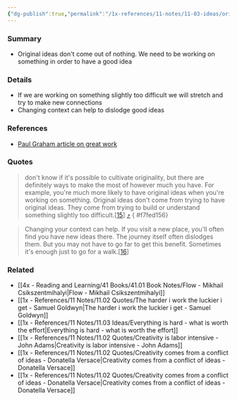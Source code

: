 ```yaml
---
{"dg-publish":true,"permalink":"/1x-references/11-notes/11-03-ideas/original-ideas-come-from-trying-to-work-on-something-slightly-too-difficult/","title":"Original ideas come from trying to work on something slightly too difficult","created":"2024-10-05T11:46:39.515+03:00","updated":"2024-10-06T09:28:47.227+03:00"}
---
```



### Summary
- Original ideas don't come out of nothing. We need to be working on something in order to have a good idea

### Details
- If we are working on something slightly too difficult we will stretch and try to make new connections
- Changing context can help to dislodge good ideas

### References
- [Paul Graham article on great work](https://www.paulgraham.com/greatwork.html)

### Quotes
> don't know if it's possible to cultivate originality, but there are definitely ways to make the most of however much you have. For example, you're much more likely to have original ideas when you're working on something. Original ideas don't come from trying to have original ideas. They come from trying to build or understand something slightly too difficult.\[[15](#f15n)\] [⤴️](https://omnivore.app/me/how-to-do-great-work-190c6c53ae0#f7fed156-d96a-4ee8-a06e-2652ff31c29a) 
{ #f7fed156}


> Changing your context can help. If you visit a new place, you'll often find you have new ideas there. The journey itself often dislodges them. But you may not have to go far to get this benefit. Sometimes it's enough just to go for a walk.\[[16](#f16n)\]
> 
### Related
- [[4x - Reading and Learning/41 Books/41.01 Book Notes/Flow - Mikhail Csikszentmihalyi\|Flow - Mikhail Csikszentmihalyi]]
- [[1x - References/11 Notes/11.02 Quotes/The harder i work the luckier i get - Samuel Goldwyn\|The harder i work the luckier i get - Samuel Goldwyn]]
- [[1x - References/11 Notes/11.03 Ideas/Everything is hard - what is worth the effort\|Everything is hard - what is worth the effort]]
- [[1x - References/11 Notes/11.02 Quotes/Creativity is labor intensive - John Adams\|Creativity is labor intensive - John Adams]]
- [[1x - References/11 Notes/11.02 Quotes/Creativity comes from a conflict of ideas - Donatella Versace\|Creativity comes from a conflict of ideas - Donatella Versace]]
- [[1x - References/11 Notes/11.02 Quotes/Creativity comes from a conflict of ideas - Donatella Versace\|Creativity comes from a conflict of ideas - Donatella Versace]]
